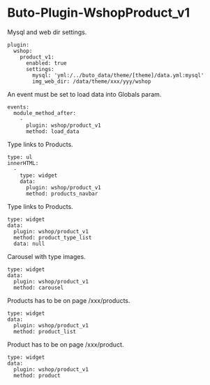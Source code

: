 # Buto-Plugin-WshopProduct_v1


Mysql and web dir settings.
```
plugin:
  wshop:
    product_v1:
      enabled: true
      settings:
        mysql: 'yml:/../buto_data/theme/[theme]/data.yml:mysql'
        img_web_dir: /data/theme/xxx/yyy/wshop
```

An event must be set to load data into Globals param.
```
events:
  module_method_after:
    -
      plugin: wshop/product_v1
      method: load_data
```



Type links to Products.
```
type: ul
innerHTML:
  -
    type: widget
    data:
      plugin: wshop/product_v1
      method: products_navbar
```

Type links to Products.
```
type: widget
data:
  plugin: wshop/product_v1
  method: product_type_list
  data: null
```

Carousel with type images.
```
type: widget
data:
  plugin: wshop/product_v1
  method: carousel
```



Products has to be on page /xxx/products.
```
type: widget
data:
  plugin: wshop/product_v1
  method: product_list
```
Product has to be on page /xxx/product.
```
type: widget
data:
  plugin: wshop/product_v1
  method: product
```


